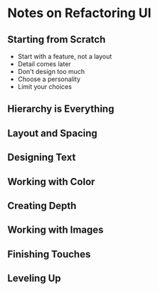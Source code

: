 # Notes on Refactoring UI

## Starting from Scratch

- Start with a feature, not a layout
- Detail comes later
- Don't design too much
- Choose a personality
- Limit your choices

## Hierarchy is Everything

## Layout and Spacing

## Designing Text

## Working with Color

## Creating Depth

## Working with Images

## Finishing Touches

## Leveling Up
